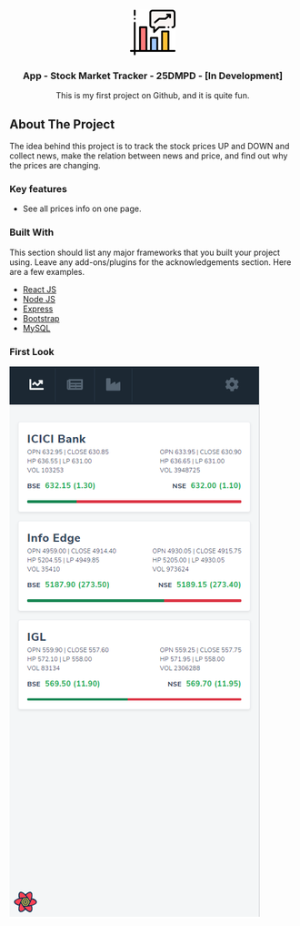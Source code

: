 <!-- PROJECT LOGO -->
<br />
<p align="center">
  <a href="https://github.com/iamkrishnagawade/25dmpd">
      <img src="images/logo.png" alt="Logo" width="80" height="80">
   </a>
  <h3 align="center">App - Stock Market Tracker - 25DMPD - [In Development]</h3>
  <p align="center">
    This is my first project on Github, and it is quite fun.
  </p>
</p>




<!-- ABOUT THE PROJECT -->
## About The Project
The idea behind this project is to track the stock prices UP and DOWN and collect news, make the relation between news and price, and find out why the prices are changing. 

### Key features 
* See all prices info on one page.

### Built With

This section should list any major frameworks that you built your project using. Leave any add-ons/plugins for the acknowledgements section. Here are a few examples.
* [React JS](https://reactjs.org)
* [Node JS](https://nodejs.org/en)
* [Express](http://expressjs.com)
* [Bootstrap](https://react-bootstrap.github.io)
* [MySQL](https://www.mysql.com)

### First Look
![Test Image 1](images/Mobile-View.png)
